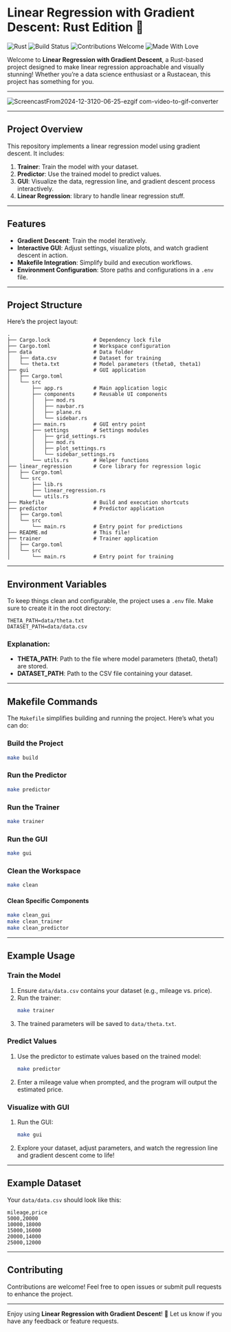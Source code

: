 # Linear Regression with Gradient Descent: Rust Edition 🚀

![Rust](https://img.shields.io/badge/language-Rust-orange.svg)
![Build Status](https://img.shields.io/badge/build-passing-brightgreen.svg)
![Contributions Welcome](https://img.shields.io/badge/contributions-welcome-brightgreen.svg)
![Made With Love](https://img.shields.io/badge/made%20with-%E2%9D%A4-red.svg)

Welcome to **Linear Regression with Gradient Descent**, a Rust-based project designed to make linear regression approachable and visually stunning! Whether you’re a data science enthusiast or a Rustacean, this project has something for you.

***

![ScreencastFrom2024-12-3120-06-25-ezgif com-video-to-gif-converter](https://github.com/user-attachments/assets/3f521a91-2c56-40a4-a386-1f3a1815e65a)

---

## Project Overview

This repository implements a linear regression model using gradient descent. It includes:

1. **Trainer**: Train the model with your dataset.
2. **Predictor**: Use the trained model to predict values.
3. **GUI**: Visualize the data, regression line, and gradient descent process interactively.
4. **Linear Regression**: library to handle linear regression stuff.
---

## Features

- **Gradient Descent**: Train the model iteratively.
- **Interactive GUI**: Adjust settings, visualize plots, and watch gradient descent in action.
- **Makefile Integration**: Simplify build and execution workflows.
- **Environment Configuration**: Store paths and configurations in a `.env` file.

---

## Project Structure

Here’s the project layout:

```plaintext
.
├── Cargo.lock              # Dependency lock file
├── Cargo.toml              # Workspace configuration
├── data                    # Data folder
│   ├── data.csv            # Dataset for training
│   └── theta.txt           # Model parameters (theta0, theta1)
├── gui                     # GUI application
│   ├── Cargo.toml
│   └── src
│       ├── app.rs          # Main application logic
│       ├── components      # Reusable UI components
│       │   ├── mod.rs
│       │   ├── navbar.rs
│       │   ├── plane.rs
│       │   └── sidebar.rs
│       ├── main.rs         # GUI entry point
│       ├── settings        # Settings modules
│       │   ├── grid_settings.rs
│       │   ├── mod.rs
│       │   ├── plot_settings.rs
│       │   └── sidebar_settings.rs
│       └── utils.rs        # Helper functions
├── linear_regression       # Core library for regression logic
│   ├── Cargo.toml
│   └── src
│       ├── lib.rs
│       ├── linear_regression.rs
│       └── utils.rs
├── Makefile                # Build and execution shortcuts
├── predictor               # Predictor application
│   ├── Cargo.toml
│   └── src
│       └── main.rs         # Entry point for predictions
├── README.md               # This file!
├── trainer                 # Trainer application
│   ├── Cargo.toml
│   └── src
│       └── main.rs         # Entry point for training
```

---

## Environment Variables

To keep things clean and configurable, the project uses a `.env` file. Make sure to create it in the root directory:

```
THETA_PATH=data/theta.txt
DATASET_PATH=data/data.csv
```

### Explanation:
- **THETA_PATH**: Path to the file where model parameters (theta0, theta1) are stored.
- **DATASET_PATH**: Path to the CSV file containing your dataset.

---

## Makefile Commands

The `Makefile` simplifies building and running the project. Here’s what you can do:

### Build the Project
```bash
make build
```

### Run the Predictor
```bash
make predictor
```

### Run the Trainer
```bash
make trainer
```

### Run the GUI
```bash
make gui
```

### Clean the Workspace
```bash
make clean
```

#### Clean Specific Components
```bash
make clean_gui
make clean_trainer
make clean_predictor
```

---

## Example Usage

### Train the Model
1. Ensure `data/data.csv` contains your dataset (e.g., mileage vs. price).
2. Run the trainer:
   ```bash
   make trainer
   ```
3. The trained parameters will be saved to `data/theta.txt`.

### Predict Values
1. Use the predictor to estimate values based on the trained model:
   ```bash
   make predictor
   ```
2. Enter a mileage value when prompted, and the program will output the estimated price.

### Visualize with GUI
1. Run the GUI:
   ```bash
   make gui
   ```
2. Explore your dataset, adjust parameters, and watch the regression line and gradient descent come to life!

---

## Example Dataset

Your `data/data.csv` should look like this:
```csv
mileage,price
5000,20000
10000,18000
15000,16000
20000,14000
25000,12000
```

---

## Contributing

Contributions are welcome! Feel free to open issues or submit pull requests to enhance the project.

---

Enjoy using **Linear Regression with Gradient Descent**! 🚀 Let us know if you have any feedback or feature requests.

